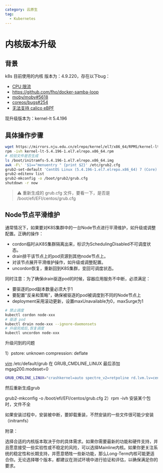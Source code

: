 ```yaml
---
category: 云原生
tag:
  - Kubernetes
---
```


# 内核版本升级

## 背景

k8s 目前使用的内核 版本为：4.9.220，存在以下bug：

- [CPU 限流](https://mp.weixin.qq.com/s/AJJal8tbcUSbW_IYVA-sEw)
- https://github.com/fho/docker-samba-loop
- [moby/moby#5618](https://github.com/moby/moby/issues/5618)
- [coreos/bugs#254](https://github.com/coreos/bugs/issues/254)
- [无法支持 calico eBPF](https://www.coolops.cn/archives/calico-xia-ru-he-qie-huan-shu-ju-mian-dao-ebpf)

现升级版本为：kernel-lt 5.4.196

## 具体操作步骤

```bash
wget https://mirrors.nju.edu.cn/elrepo/kernel/el7/x86_64/RPMS/kernel-lt-5.4.196-1.el7.elrepo.x86_64.rpm
rpm -ivh kernel-lt-5.4.196-1.el7.elrepo.x86_64.rpm
# 校验文件是否生成
ls /boot/initramfs-5.4.196-1.el7.elrepo.x86_64.img
awk -F\' '$1=="menuentry " {print $2}' /etc/grub2.cfg
grub2-set-default 'CentOS Linux (5.4.196-1.el7.elrepo.x86_64) 7 (Core)'
grub2-editenv list
grub2-mkconfig -o /boot/grub2/grub.cfg
shutdown -r now
```

> :warning:  重新生成的 grub.cfg 文件，要看一下，是否是 /boot/efi/EFI/centos/grub.cfg

## Node节点平滑维护

通常情况下，如果要对K8S集群中的一台Node节点进行平滑维护，如升级或调整配置。正确的操作：

- cordon临时从K8S集群隔离出来，标识为SchedulingDisabled不可调度状态。
- drain排干该节点上的pod资源到其他node节点上。
- 对该节点展开平滑维护操作，如升级或调整配置。
- uncordon恢复，重新回到K8S集群，变回可调度状态。

同时注意：为了确保drain驱逐pod的时候，容器应用服务不中断，必须满足：

- 要驱逐的pod副本数量必须大于1
- 要配置"反亲和策略"，确保被驱逐的pod被调度到不同的Node节点上
- deployment采用滚动更新，设置maxUnavailable为0，maxSurge为1

```bash
# 禁止调度
kubectl cordon node-xxx
# 驱逐 pod
kubectl drain node-xxx --ignore-daemonsets
# 升级完成后,恢复调度
kubectl uncordon node-xxx
```

升级问到的问题

1）pstore: unknown compression: deflate

[vim](https://so.csdn.net/so/search?q=vim&spm=1001.2101.3001.7020) /etc/default/grub
在 GRUB_CMDLINE_LINUX 最后添加 mgag200.modeset=0

```bash
GRUB_CMDLINE_LINUX="crashkernel=auto spectre_v2=retpoline rd.lvm.lv=centos/root rd.lvm.lv=centos/swap rhgb quiet mgag200.modeset=0"
```

然后重新生成grub

grub2-mkconfig -o /boot/efi/EFI/centos/grub.cfg 
2）rpm -ivh 安装某个包时，文件不全

如果安装过程中，安装被中断，要卸载重装，不然安装的一些文件很可能少安装（initramfs）





附录：

选择合适的内核版本取决于你的具体需求。如果你需要最新的功能和硬件支持，并且愿意接受一些实验性或不稳定的风险，可以选择Mainline内核。如果你更关注系统的稳定性和长期支持，并愿意牺牲一些新功能，那么Long-Term内核可能更适合你。无论选择哪个版本，都建议在测试环境中进行验证和评估，以确保满足你的要求。